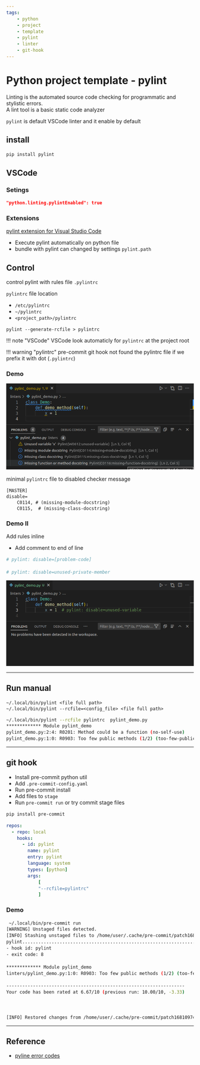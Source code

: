 ```yaml
---
tags:
    - python
    - project
    - template
    - pylint
    - linter
    - git-hook
---
```

# Python project template - pylint

Linting is the automated source code checking for programmatic and stylistic errors.   
A lint tool is a basic static code analyzer

`pylint` is default VSCode linter and it enable by default

## install

```bash title="install"
pip install pylint
```

## VSCode
### Setings

```json title="vscode settings"
"python.linting.pylintEnabled": true
```

### Extensions
[pylint extension for Visual Studio Code](https://marketplace.visualstudio.com/items?itemName=ms-python.pylint)

- Execute pylint automatically on python file
- bundle with pylint can changed by settings `pylint.path`

## Control
control pylint with rules file `.pylintrc`  

`pylintrc` file location

- `/etc/pylintrc`
- `~/pylintrc`
- `<project_path>/pylintrc`


```init title="create pylintrc"
pylint --generate-rcfile > pylintrc
```

!!! note "VSCode"
     VSCode look automaticly for `pylintrc` at the project root

!!! warning "pylintrc"
     pre-commit git hook not found the pylintrc file if we prefix it with dot (`.pylintrc`)

### Demo

![](images/pylint_demo.png)

minimal `pylintrc` file to disabled checker message

```init
[MASTER]
disable=
    C0114, # (missing-module-docstring)
    C0115,  # (missing-class-docstring)
```

### Demo II
Add rules inline 

- Add comment to end of line
 
```python
# pylint: disable=[problem-code]

# pylint: disable=unused-private-member
```

![](images/pylint_with_rules.png)

---

## Run manual

```
~/.local/bin/pylint <file full path>
~/.local/bin/pylint --rcfile=<config_file> <file full path>
```

```bash title="demo"
~/.local/bin/pylint --rcfile pylintrc  pylint_demo.py
************* Module pylint_demo
pylint_demo.py:2:4: R0201: Method could be a function (no-self-use)
pylint_demo.py:1:0: R0903: Too few public methods (1/2) (too-few-public-methods)
```

---

## git hook

- Install pre-commit python util
- Add `.pre-commit-config.yaml`
- Run pre-commit install 
- Add files to `stage`
- Run `pre-commit run` or try commit stage files

```bash title="install"
pip install pre-commit
```

```yaml title=".pre-commit-config.yaml"
repos:
  - repo: local
    hooks:
      - id: pylint
        name: pylint
        entry: pylint
        language: system
        types: [python]
        args: 
            [
            "--rcfile=pylintrc"
            ]

```

### Demo

```bash
 ~/.local/bin/pre-commit run
[WARNING] Unstaged files detected.
[INFO] Stashing unstaged files to /home/user/.cache/pre-commit/patch1681097484-36170.
pylint...................................................................Failed
- hook id: pylint
- exit code: 8

************* Module pylint_demo
linters/pylint_demo.py:1:0: R0903: Too few public methods (1/2) (too-few-public-methods)

-------------------------------------------------------------------
Your code has been rated at 6.67/10 (previous run: 10.00/10, -3.33)



[INFO] Restored changes from /home/user/.cache/pre-commit/patch1681097484-36170.
```

---

## Reference
- [pyline error codes](https://vald-phoenix.github.io/pylint-errors/)